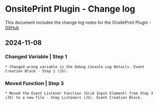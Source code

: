 # OnsitePrint Plugin - Change log

This document includes the change log notes for the OnsitePrint Plugin - [GitHub](https://github.com/groskopf/onsite-print-demo)

## 2024-11-08

### Changed Variable | Step 1
    * Changed wrong variable in the Debug Console Log Details. Event Creation Block - Step 1 (JS).

### Moved Function | Step 3
    * Moved the Event Listener Function (Grid Input Element) from Step 3 (JS) to a new file - Step Listeners (JS). Event Creation Block.